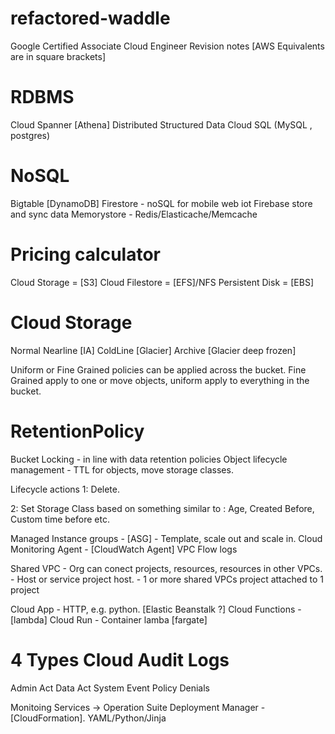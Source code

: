 # refactored-waddle
Google Certified Associate Cloud Engineer Revision notes
[AWS Equivalents are in square brackets]


RDBMS
====
Cloud Spanner [Athena] Distributed Structured Data
Cloud SQL (MySQL , postgres)

NoSQL
=====
Bigtable [DynamoDB]
Firestore - noSQL for mobile web iot
Firebase store and sync data
Memorystore - Redis/Elasticache/Memcache

Pricing calculator
==================

Cloud Storage = [S3]
Cloud Filestore = [EFS]/NFS
Persistent Disk = [EBS]

Cloud Storage
=============
Normal
Nearline [IA]
ColdLine [Glacier]
Archive [Glacier deep frozen]

Uniform or Fine Grained policies can be applied across the bucket. Fine Grained apply to one or move objects, uniform apply to everything in the bucket.

RetentionPolicy
===============
Bucket Locking - in line with data retention policies
Object lifecycle management - TTL for objects, move storage classes.

Lifecycle actions
1: Delete.

2: Set Storage Class based on something similar to :
   Age, Created Before, Custom time before etc.

Managed Instance groups - [ASG]
                        - Template, scale out and scale in.
Cloud Monitoring Agent  - [CloudWatch Agent]
VPC Flow logs

Shared VPC - Org can conect projects, resources, resources in other VPCs. 
           - Host or service project host.
           - 1 or more shared VPCs project attached to 1 project

Cloud App  - HTTP, e.g. python. [Elastic Beanstalk ?]
Cloud Functions - [lambda]
Cloud Run - Container lamba [fargate]

4 Types Cloud Audit Logs
=========================
Admin Act
Data Act
System Event
Policy Denials

Monitoing Services -> Operation Suite
Deployment Manager  - [CloudFormation]. YAML/Python/Jinja
